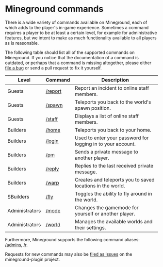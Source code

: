 Mineground commands
==========

There is a wide variety of commands available on Mineground, each of which adds to the player's in-game experience. Sometimes a command requires a player to be at least a certain level, for example for administrative features, but we intent to make as much functionality available to all players as is reasonable.

The following table should list all of the supported commands on Mineground. If you notice that the documentation of a command is outdated, or perhaps that a command is missing altogether, please either [file a bug](https://github.com/mineground/mineground-plugin/issues/new) or send a pull request to fix it yourself.


| Level          | Command                       | Description                                                 |
| ---------------|-------------------------------|-------------------------------------------------------------|
| Guests         | [/report](commands/report.md) | Report an incident to online staff members.                 |
| Guests         | [/spawn](commands/spawn.md)   | Teleports you back to the world's spawn position.           |
| Guests         | [/staff](commands/staff.md)   | Displays a list of online staff members.                    |
| Builders       | [/home](commands/home.md)     | Teleports you back to your home.                            |
| Builders       | [/login](commands/login.md)   | Used to enter your password for logging in to your account. |
| Builders       | [/pm](commands/pm.md)         | Sends a private message to another player.                  |
| Builders       | [/reply](commands/reply.md)   | Replies to the last received private message.               |
| Builders       | [/warp](commands/warp.md)     | Creates and teleports you to saved locations in the world.  |
| SBuilders      | [/fly](commands/fly.md)       | Toggles the ability to fly around in the world.             |
| Administrators | [/mode](commands/mode.md)     | Changes the gamemode for yourself or another player.        |
| Administrators | [/world](commands/world.md)   | Manages the available worlds and their settings.            |

Furthermore, Mineground supports the following command aliases: [/admins](commands/staff.md), [/r](commands/reply.md).

Requests for new commands may also be [filed as issues](https://github.com/mineground/mineground-plugin/issues/new) on the mineground-plugin project.